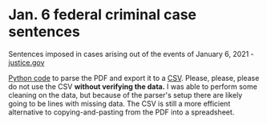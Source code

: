 # Jan. 6 federal criminal case sentences
Sentences imposed in cases arising out of the events of January 6, 2021 - [justice.gov](https://www.justice.gov/usao-dc/media/1331746/dl?inline)

[Python code](pdf-parser.py) to parse the PDF and export it to a [CSV](sentences.csv). Please, please, please
do not use the CSV **without verifying the data.** I was able to perform some
cleaning on the data, but because of the parser's setup there are likely going
to be lines with missing data. The CSV is still a more efficient alternative to
copying-and-pasting from the PDF into a spreadsheet.